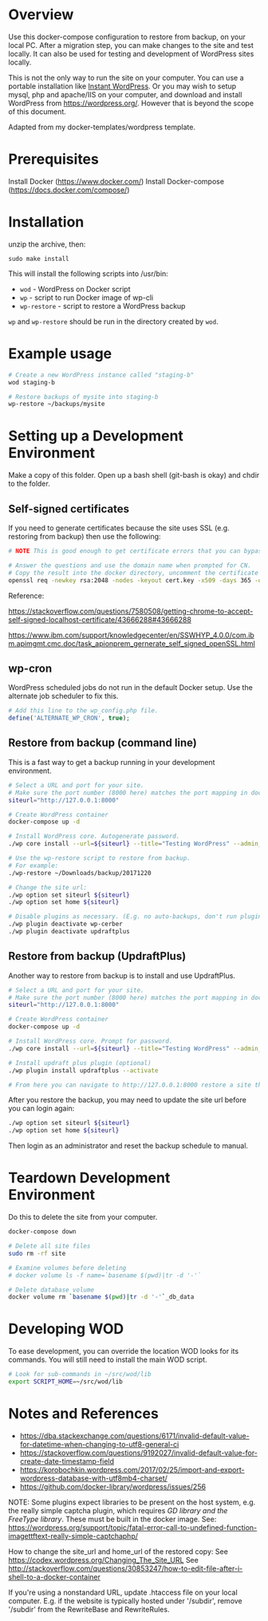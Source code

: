 Overview
========

Use this docker-compose configuration to restore from backup, on your local PC. After a migration step, you can make changes to the site and test locally. It can also be used for testing and development of WordPress sites locally.

This is not the only way to run the site on your computer. You can use a portable installation like [Instant WordPress](http://www.instantwp.com/). Or you may wish to setup mysql, php and apache/IIS on your computer, and download and install WordPress from <https://wordpress.org/>. However that is beyond the scope of this document.

Adapted from my docker-templates/wordpress template.


Prerequisites
=============

Install Docker (https://www.docker.com/)
Install Docker-compose (https://docs.docker.com/compose/)


Installation
============

unzip the archive, then:

```
sudo make install
```

This will install the following scripts into /usr/bin:

- `wod` - WordPress on Docker script
- `wp` - script to run Docker image of wp-cli
- `wp-restore` - script to restore a WordPress backup

`wp` and `wp-restore` should be run in the directory created by `wod`.

# Example usage

```sh
# Create a new WordPress instance called "staging-b"
wod staging-b

# Restore backups of mysite into staging-b
wp-restore ~/backups/mysite
```

# Setting up a Development Environment

Make a copy of this folder. Open up a bash shell (git-bash is okay) and chdir to the folder.

## Self-signed certificates

If you need to generate certificates because the site uses SSL (e.g. restoring from backup) then use the following:

```bash
# NOTE This is good enough to get certificate errors that you can bypass. For full working certificates, see the stackoverflow reference. https://stackoverflow.com/questions/7580508/getting-chrome-to-accept-self-signed-localhost-certificate/43666288#43666288

# Answer the questions and use the domain name when prompted for CN.
# Copy the result into the docker directory, uncomment the certificate lines in the Dockerfile, and rebuild the image.
openssl req -newkey rsa:2048 -nodes -keyout cert.key -x509 -days 365 -out cert.pem
```

Reference:

https://stackoverflow.com/questions/7580508/getting-chrome-to-accept-self-signed-localhost-certificate/43666288#43666288

https://www.ibm.com/support/knowledgecenter/en/SSWHYP_4.0.0/com.ibm.apimgmt.cmc.doc/task_apionprem_gernerate_self_signed_openSSL.html

## wp-cron

WordPress scheduled jobs do not run in the default Docker setup. Use the alternate job scheduler to fix this.

```php
# Add this line to the wp_config.php file.
define('ALTERNATE_WP_CRON', true);
```

## Restore from backup (command line)

This is a fast way to get a backup running in your development environment.

```bash
# Select a URL and port for your site.
# Make sure the port number (8000 here) matches the port mapping in docker-compose.yml.
siteurl="http://127.0.0.1:8000"

# Create WordPress container
docker-compose up -d

# Install WordPress core. Autogenerate password.
./wp core install --url=${siteurl} --title="Testing WordPress" --admin_user="admin" --admin_email="admin@127.0.0.1"

# Use the wp-restore script to restore from backup.
# For example:
./wp-restore ~/Downloads/backup/20171220

# Change the site url:
./wp option set siteurl ${siteurl}
./wp option set home ${siteurl}

# Disable plugins as necessary. (E.g. no auto-backups, don't run plugins known to fail after a restore.)
./wp plugin deactivate wp-cerber
./wp plugin deactivate updraftplus
```

## Restore from backup (UpdraftPlus)

Another way to restore from backup is to install and use UpdraftPlus.
```bash
# Select a URL and port for your site.
# Make sure the port number (8000 here) matches the port mapping in docker-compose.yml.
siteurl="http://127.0.0.1:8000"

# Create WordPress container
docker-compose up -d

# Install WordPress core. Prompt for password.
./wp core install --url=${siteurl} --title="Testing WordPress" --admin_user="admin" --admin_email="admin@127.0.0.1" --prompt=admin_password

# Install updraft plus plugin (optional)
./wp plugin install updraftplus --activate

# From here you can navigate to http://127.0.0.1:8000 restore a site through UpdraftPlus.
```

After you restore the backup, you may need to update the site url before you can login again:

```bash
./wp option set siteurl ${siteurl}
./wp option set home ${siteurl}
```

Then login as an administrator and reset the backup schedule to manual.

# Teardown Development Environment

Do this to delete the site from your computer.

```bash
docker-compose down

# Delete all site files
sudo rm -rf site

# Examine volumes before deleting
# docker volume ls -f name=`basename $(pwd)|tr -d '-'`

# Delete database volume
docker volume rm `basename $(pwd)|tr -d '-'`_db_data
```

# Developing WOD

To ease development, you can override the location WOD looks for its commands.
You will still need to install the main WOD script.

```bash
# Look for sub-commands in ~/src/wod/lib
export SCRIPT_HOME=~/src/wod/lib
```

# Notes and References

- <https://dba.stackexchange.com/questions/6171/invalid-default-value-for-datetime-when-changing-to-utf8-general-ci>
- <https://stackoverflow.com/questions/9192027/invalid-default-value-for-create-date-timestamp-field>
- <https://korobochkin.wordpress.com/2017/02/25/import-and-export-wordpress-database-with-utf8mb4-charset/>
- <https://github.com/docker-library/wordpress/issues/256>

NOTE: Some plugins expect libraries to be present on the host system, e.g. the really simple captcha plugin, which requires *GD library and the FreeType library*. These must be built in the docker image. See: https://wordpress.org/support/topic/fatal-error-call-to-undefined-function-imagettftext-really-simple-captchaphp/

How to change the site_url and home_url of the restored copy:
See <https://codex.wordpress.org/Changing_The_Site_URL>
See <http://stackoverflow.com/questions/30853247/how-to-edit-file-after-i-shell-to-a-docker-container>

If you're using a nonstandard URL, update .htaccess file on your local computer. E.g. if the website is typically hosted under '/subdir', remove '/subdir' from the RewriteBase and RewriteRules.
